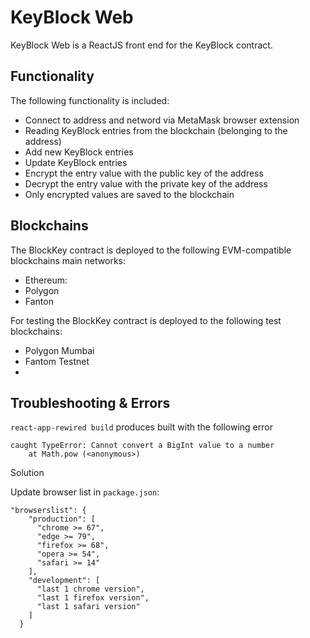 # KeyBlock Web

KeyBlock Web is a ReactJS front end for the KeyBlock contract.


## Functionality

The following functionality is included:
- Connect to address and netword via MetaMask browser extension
- Reading KeyBlock entries from the blockchain (belonging to the address)
- Add new KeyBlock entries
- Update KeyBlock entries
- Encrypt the entry value with the public key of the address
- Decrypt the entry value with the private key of the address
- Only encrypted values are saved to the blockchain


## Blockchains

The BlockKey contract is deployed to the following EVM-compatible blockchains main networks:
- Ethereum: 
- Polygon
- Fanton

For testing the BlockKey contract is deployed to the following test blockchains:
- Polygon Mumbai
- Fantom Testnet
- 


## Troubleshooting & Errors
`react-app-rewired build` produces built with the following error

```
caught TypeError: Cannot convert a BigInt value to a number
    at Math.pow (<anonymous>)

```

Solution

Update browser list in `package.json`:

```
"browserslist": {
    "production": [
      "chrome >= 67",
      "edge >= 79",
      "firefox >= 68",
      "opera >= 54",
      "safari >= 14"
    ],
    "development": [
      "last 1 chrome version",
      "last 1 firefox version",
      "last 1 safari version"
    ]
  }

```

